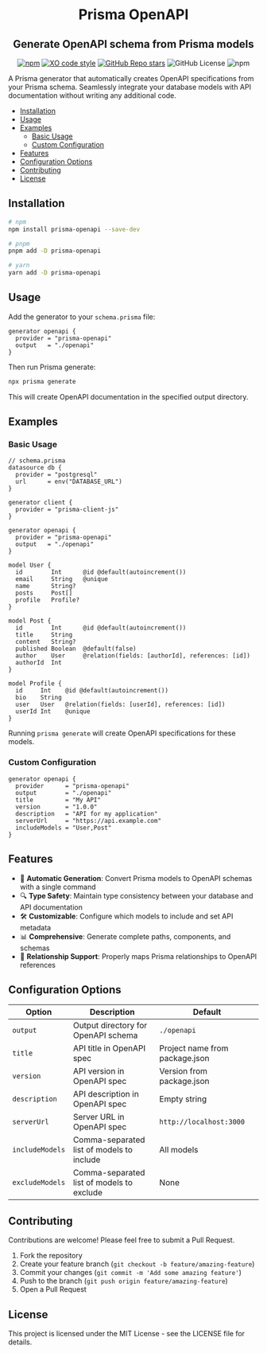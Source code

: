 <h1 align="center">Prisma OpenAPI</h1>
<h2 align="center">Generate OpenAPI schema from Prisma models</h2>

<div align="center">

[![npm](https://img.shields.io/npm/v/prisma-openapi)](https://www.npmjs.com/package/prisma-openapi)
[![XO code style](https://img.shields.io/badge/code_style-XO-5ed9c7.svg)](https://github.com/xojs/xo)
[![GitHub Repo stars](https://img.shields.io/github/stars/nitzano/prisma-openapi?style=flat)](https://github.com/nitzano/prisma-openapi/stargazers)
![GitHub License](https://img.shields.io/github/license/nitzano/prisma-openapi)
![npm](https://img.shields.io/npm/dw/prisma-openapi)

</div>

A Prisma generator that automatically creates OpenAPI specifications from your Prisma schema. Seamlessly integrate your database models with API documentation without writing any additional code.

- [Installation](#installation)
- [Usage](#usage)
- [Examples](#examples)
  - [Basic Usage](#basic-usage)
  - [Custom Configuration](#custom-configuration)
- [Features](#features)
- [Configuration Options](#configuration-options)
- [Contributing](#contributing)
- [License](#license)

## Installation

```bash
# npm
npm install prisma-openapi --save-dev

# pnpm
pnpm add -D prisma-openapi

# yarn
yarn add -D prisma-openapi
```

## Usage

Add the generator to your `schema.prisma` file:

```prisma
generator openapi {
  provider = "prisma-openapi"
  output   = "./openapi"
}
```

Then run Prisma generate:

```bash
npx prisma generate
```

This will create OpenAPI documentation in the specified output directory.

## Examples

### Basic Usage

```prisma
// schema.prisma
datasource db {
  provider = "postgresql"
  url      = env("DATABASE_URL")
}

generator client {
  provider = "prisma-client-js"
}

generator openapi {
  provider = "prisma-openapi"
  output   = "./openapi"
}

model User {
  id        Int      @id @default(autoincrement())
  email     String   @unique
  name      String?
  posts     Post[]
  profile   Profile?
}

model Post {
  id        Int      @id @default(autoincrement())
  title     String
  content   String?
  published Boolean  @default(false)
  author    User     @relation(fields: [authorId], references: [id])
  authorId  Int
}

model Profile {
  id     Int    @id @default(autoincrement())
  bio    String
  user   User   @relation(fields: [userId], references: [id])
  userId Int    @unique
}
```

Running `prisma generate` will create OpenAPI specifications for these models.

### Custom Configuration

```prisma
generator openapi {
  provider      = "prisma-openapi"
  output        = "./openapi"
  title         = "My API"
  version       = "1.0.0"
  description   = "API for my application"
  serverUrl     = "https://api.example.com"
  includeModels = "User,Post"
}
```

## Features

- 🔄 **Automatic Generation**: Convert Prisma models to OpenAPI schemas with a single command
- 🔍 **Type Safety**: Maintain type consistency between your database and API documentation
- 🛠️ **Customizable**: Configure which models to include and set API metadata
- 📊 **Comprehensive**: Generate complete paths, components, and schemas
- 🧩 **Relationship Support**: Properly maps Prisma relationships to OpenAPI references

## Configuration Options

| Option | Description | Default |
|--------|-------------|---------|
| `output` | Output directory for OpenAPI schema | `./openapi` |
| `title` | API title in OpenAPI spec | Project name from package.json |
| `version` | API version in OpenAPI spec | Version from package.json |
| `description` | API description in OpenAPI spec | Empty string |
| `serverUrl` | Server URL in OpenAPI spec | `http://localhost:3000` |
| `includeModels` | Comma-separated list of models to include | All models |
| `excludeModels` | Comma-separated list of models to exclude | None |

## Contributing

Contributions are welcome! Please feel free to submit a Pull Request.

1. Fork the repository
2. Create your feature branch (`git checkout -b feature/amazing-feature`)
3. Commit your changes (`git commit -m 'Add some amazing feature'`)
4. Push to the branch (`git push origin feature/amazing-feature`)
5. Open a Pull Request

## License

This project is licensed under the MIT License - see the LICENSE file for details.

